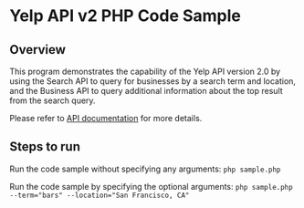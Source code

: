 # Yelp API v2 PHP Code Sample

## Overview
This program demonstrates the capability of the Yelp API version 2.0
by using the Search API to query for businesses by a search term and location,
and the Business API to query additional information about the top result
from the search query.

Please refer to [API documentation](http://www.yelp.com/developers/documentation)
for more details.


## Steps to run

Run the code sample without specifying any arguments:
`php sample.php`

Run the code sample by specifying the optional arguments:
`php sample.php --term="bars" --location="San Francisco, CA"`
